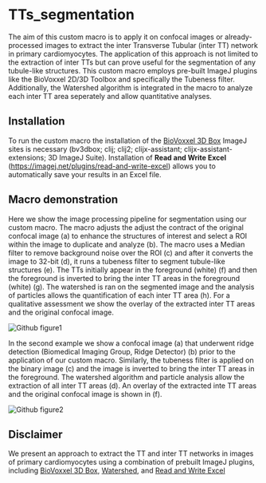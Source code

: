 # TTs_segmentation
The aim of this custom macro is to apply it on confocal images or already-processed images to extract the inter Transverse Tubular (inter TT) network in primary cardiomyocytes. The application of this approach is not limited to the extraction of inter TTs but can prove useful for the segmentation of any tubule-like structures. This custom macro employs pre-built ImageJ plugins like the BioVoxxel 2D/3D Toolbox and specifically the Tubeness filter. Additionally, the Watershed algorithm is integrated in the macro to analyze each inter TT area seperately and allow quantitative analyses.

## Installation 
To run the custom macro the installation of the [BioVoxxel 3D Box](https://github.com/biovoxxel/bv3dbox/blob/main/README.md) ImageJ sites is necessary
(bv3dbox; clij; clij2; clijx-assistant; clijx-assistant-extensions; 3D ImageJ Suite).
Installation of **Read and Write Excel** (https://imagej.net/plugins/read-and-write-excel) allows you to automatically save your results in an Excel file. 

## Macro demonstration 
Here we show the image processing pipeline for segmentation using our custom macro. The macro adjusts the adjust the contract of the original confocal image (a) to enhance the structures of interest and select a ROI within the image to duplicate and analyze (b). The macro uses a Median filter to remove background noise over the ROI (c) and after it converts the image to 32-bit (d), it runs a tubeness filter to segment tubule-like structures (e). The TTs initially appear in the foreground (white) (f) and then the foreground is inverted to bring the inter TT areas in the foreground (white) (g). The watershed is ran on the segmented image and the analysis of particles allows the quantification of each inter TT area (h). For a qualitative assessment we show the overlay of the extracted inter TT areas and the original confocal image. 

![Github figure1](https://github.com/kgeorgo/TTs_segmentation/assets/133637188/af9a1e44-fd7a-4635-8bc7-b5aea8fb3c22)

In the second example we show a confocal image (a) that underwent ridge detection (Biomedical Imaging Group, Ridge Detector) (b) prior to the application of our custom macro. Similarly, the tubeness filter is applied on the binary image (c) and the image is inverted to bring the inter TT areas in the foreground. The watershed algorithm and particle analysis allow the extraction of all inter TT areas (d). An overlay of the extracted inte TT areas and the original confocal image is shown in (f).

![Github figure2](https://github.com/kgeorgo/TTs_segmentation/assets/133637188/5b532e62-3c94-4a16-9664-0da584019565)

## Disclaimer
We present an approach to extract the TT and inter TT networks in images of primary cardiomyocytes using a combination of prebuilt ImageJ plugins, including [BioVoxxel 3D Box](https://github.com/biovoxxel/bv3dbox/blob/main/README.md), [Watershed](https://github.com/imagej/ImageJ/blob/v1.53q/src/main/java/ij/plugin/filter/EDM.java), and [Read and Write Excel](https://imagej.net/plugins/read-and-write-excel#disclaimers-and-licencing-stuff)  
